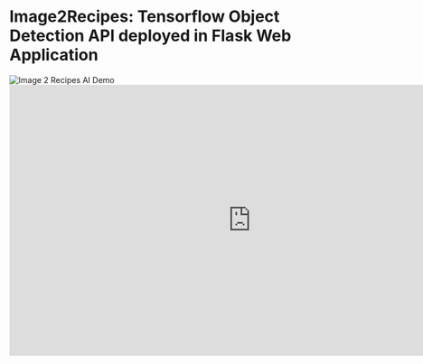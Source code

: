 # Image2Recipes: Tensorflow Object Detection API deployed in Flask Web Application
<img src="https://raw.githubusercontent.com/tabet-f/Image2Recipes-using-Tensorflow-Object-Detection-API/master/GIFdemo/image2recipesDEMO-CMPRSD.gif" alt="Image 2 Recipes AI Demo">


<iframe width="854" height="480" src="https://www.youtube.com/embed/cYq1aCNjOLY" frameborder="0" gesture="media" allow="encrypted-media" allowfullscreen></iframe>
